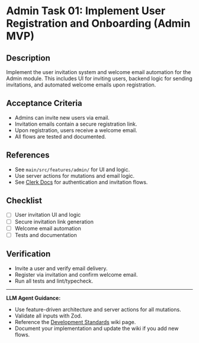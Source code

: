 # Admin Task 01: Implement User Registration and Onboarding (Admin MVP)

## Description
Implement the user invitation system and welcome email automation for the Admin module. This includes UI for inviting users, backend logic for sending invitations, and automated welcome emails upon registration.

## Acceptance Criteria
- Admins can invite new users via email.
- Invitation emails contain a secure registration link.
- Upon registration, users receive a welcome email.
- All flows are tested and documented.

## References
- See `main/src/features/admin/` for UI and logic.
- Use server actions for mutations and email logic.
- See [Clerk Docs](https://clerk.com/docs) for authentication and invitation flows.

## Checklist
- [ ] User invitation UI and logic
- [ ] Secure invitation link generation
- [ ] Welcome email automation
- [ ] Tests and documentation

## Verification
- Invite a user and verify email delivery.
- Register via invitation and confirm welcome email.
- Run all tests and lint/typecheck.

---

**LLM Agent Guidance:**
- Use feature-driven architecture and server actions for all mutations.
- Validate all inputs with Zod.
- Reference the [Development Standards](../Development-Standards.md) wiki page.
- Document your implementation and update the wiki if you add new flows.
